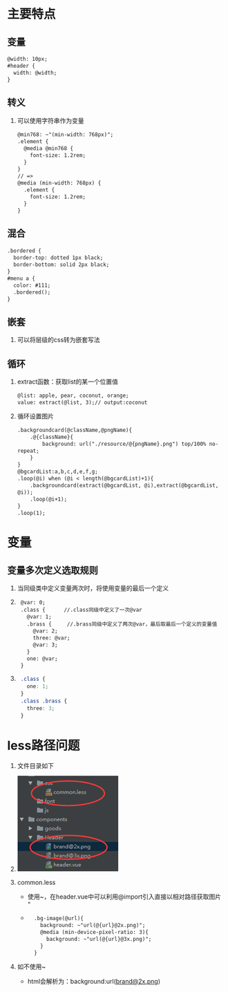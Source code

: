 # 主要特点

## 变量

```less
@width: 10px;
#header {
  width: @width;
}
```

## 转义

1. 可以使用字符串作为变量

	```less
	@min768: ~"(min-width: 768px)";
	.element {
	  @media @min768 {
	    font-size: 1.2rem;
	  }
	}
	// =>
	@media (min-width: 768px) {
	  .element {
	    font-size: 1.2rem;
	  }
	}
	```

	

## 混合

```less
.bordered {
  border-top: dotted 1px black;
  border-bottom: solid 2px black;
}
#menu a {
  color: #111;
  .bordered();
}
```

## 嵌套

1. 可以将层级的css转为嵌套写法

## 循环

1. extract函数：获取list的某一个位置值

	```less
	@list: apple, pear, coconut, orange;
	value: extract(@list, 3);// output:coconut
	```

2. 循环设置图片

	```less
	.backgroundcard(@className,@pngName){
	    .@{className}{
	        background: url("./resource/@{pngName}.png") top/100% no-repeat;
	    }
	}
	@bgcardList:a,b,c,d,e,f,g;
	.loop(@i) when (@i < length(@bgcardList)+1){
	    .backgroundcard(extract(@bgcardList, @i),extract(@bgcardList, @i));
	    .loop(@i+1);
	}
	.loop(1);
	```

	

# 变量

## 变量多次定义选取规则

1. 当同级类中定义变量两次时，将使用变量的最后一个定义

2. ```less
	@var: 0;
	.class {      //.class同级中定义了一次@var
	  @var: 1;
	  .brass {     //.brass同级中定义了两次@var，最后取最后一个定义的变量值
	    @var: 2;
	    three: @var;
	    @var: 3;
	  }
	  one: @var;
	}
	```

3. ```css
	.class {
	  one: 1;
	}
	.class .brass {
	  three: 3;
	}
	```

# less路径问题

1. 文件目录如下 

2. ![1536118583810](less.assets/1536118583810.png)

3. common.less 

	- 使用~，在header.vue中可以利用@import引入直接以相对路径获取图片 "

	- ```less
		.bg-image(@url){
		  background: ~"url(@{url}@2x.png)";
		  @media (min-device-pixel-ratio: 3){
		    background: ~"url(@{url}@3x.png)";
		  }
		}
		```

4. 如不使用~

	- html会解析为：background:url(brand@2x.png)